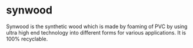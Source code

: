 # synwood
Synwood is the synthetic wood which is made by foaming of PVC by using ultra high end technology into different forms for various applications. It is 100% recyclable.
